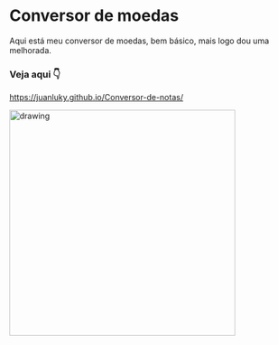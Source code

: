 # Conversor de moedas
 Aqui está meu conversor de moedas, bem básico, mais logo dou uma melhorada.
 
 ### Veja aqui :point_down:
 
https://juanluky.github.io/Conversor-de-notas/


<img src="https://user-images.githubusercontent.com/86580442/134787047-d6568a17-3d2a-46ba-84cd-9ef1bceaa9a8.gif" alt="drawing" width="400"/>

